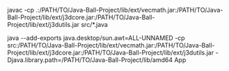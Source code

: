 javac -cp .:/PATH/TO/Java-Ball-Project/lib/ext/vecmath.jar:/PATH/TO/Java-Ball-Project/lib/ext/j3dcore.jar:/PATH/TO/Java-Ball-Project/lib/ext/j3dutils.jar src/*.java


java --add-exports java.desktop/sun.awt=ALL-UNNAMED -cp src:/PATH/TO/Java-Ball-Project/lib/ext/vecmath.jar:/PATH/TO/Java-Ball-Project/lib/ext/j3dcore.jar:/PATH/TO/Java-Ball-Project/lib/ext/j3dutils.jar -Djava.library.path=/PATH/TO/Java-Ball-Project/lib/amd64 App
